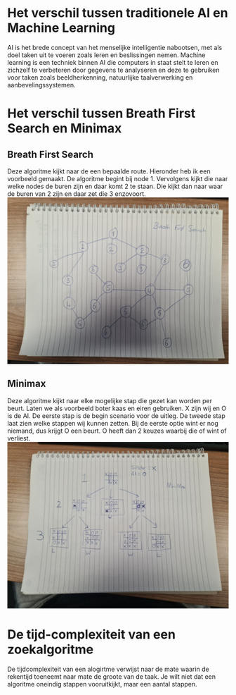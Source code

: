 # Het verschil tussen traditionele AI en Machine Learning
AI is het brede concept van het menselijke intelligentie nabootsen, met als doel taken uit te voeren zoals leren en beslissingen nemen. Machine learning is een techniek binnen AI die computers in staat stelt te leren en zichzelf te verbeteren door gegevens te analyseren en deze te gebruiken voor taken zoals beeldherkenning, natuurlijke taalverwerking en aanbevelingssystemen.

# Het verschil tussen Breath First Search en Minimax
## Breath First Search
Deze algoritme kijkt naar de een bepaalde route. Hieronder heb ik een voorbeeld gemaakt. De algoritme begint bij node 1. Vervolgens kijkt die naar welke nodes de buren zijn en daar komt 2 te staan. Die kijkt dan naar waar de buren van 2 zijn en daar zet die 3 enzovoort.
![BFS voorbeeld](bfs.jpg)

## Minimax
Deze algoritme kijkt naar elke mogelijke stap die gezet kan worden per beurt. Laten we als voorbeeld boter kaas en eiren gebruiken. X zijn wij en O is de AI. De eerste stap is de begin scenario voor de uitleg. De tweede stap laat zien welke stappen wij kunnen zetten. Bij de eerste optie wint er nog niemand, dus krijgt O een beurt. O heeft dan 2 keuzes waarbij die of wint of verliest.
![Minimax voorbeeld](minimax.jpg)

# De tijd-complexiteit van een zoekalgoritme
De tijdcomplexiteit van een alogirtme verwijst naar de mate waarin de rekentijd toeneemt naar mate de groote van de taak. Je wilt niet dat een algoritme oneindig stappen vooruitkijkt, maar een aantal stappen.
